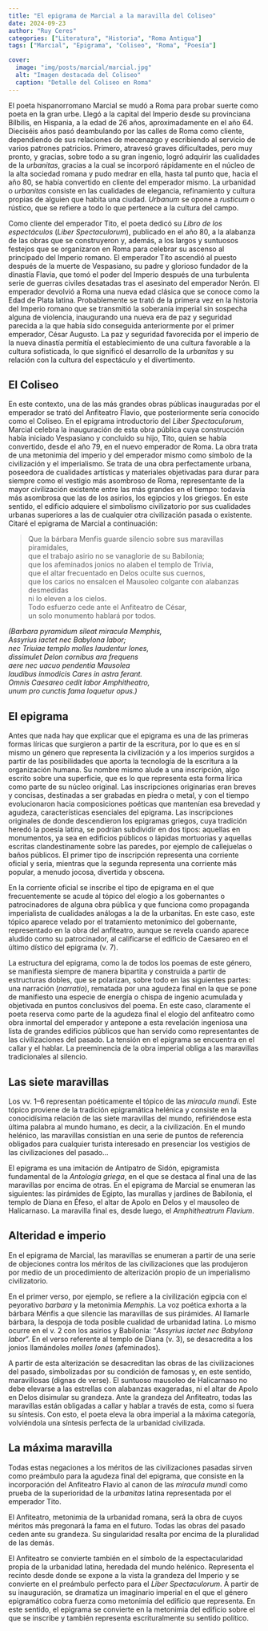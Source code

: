 ```yaml
---
title: "El epigrama de Marcial a la maravilla del Coliseo"
date: 2024-09-23
author: "Ruy Ceres"
categories: ["Literatura", "Historia", "Roma Antigua"]
tags: ["Marcial", "Epigrama", "Coliseo", "Roma", "Poesía"]

cover:
  image: "img/posts/marcial/marcial.jpg"
  alt: "Imagen destacada del Coliseo"
  caption: "Detalle del Coliseo en Roma"
---
```


El poeta hispanorromano Marcial se mudó a Roma para probar suerte como poeta en la gran urbe. Llegó a la capital del Imperio desde su provinciana Bílbilis, en Hispania, a la edad de 26 años, aproximadamente en el año 64. Dieciséis años pasó deambulando por las calles de Roma como cliente, dependiendo de sus relaciones de mecenazgo y escribiendo al servicio de varios patrones patricios. Primero, atravesó graves dificultades, pero muy pronto, y gracias, sobre todo a su gran ingenio, logró adquirir las cualidades de la *urbanitas*, gracias a la cual se incorporó rápidamente en el núcleo de la alta sociedad romana y pudo medrar en ella, hasta tal punto que, hacia el año 80, se había convertido en cliente del emperador mismo. La urbanidad o *urbanitas* consiste en las cualidades de elegancia, refinamiento y cultura propias de alguien que habita una ciudad. *Urbanum* se opone a *rusticum* o rústico, que se refiere a todo lo que pertenece a la cultura del campo.

Como cliente del emperador Tito, el poeta dedicó su *Libro de los espectáculos* (*Liber Spectaculorum*), publicado en el año 80, a la alabanza de las obras que se construyeron y, además, a los largos y suntuosos festejos que se organizaron en Roma para celebrar su ascenso al principado del Imperio romano. El emperador Tito ascendió al puesto después de la muerte de Vespasiano, su padre y glorioso fundador de la dinastía Flavia, que tomó el poder del Imperio después de una turbulenta serie de guerras civiles desatadas tras el asesinato del emperador Nerón. El emperador devolvió a Roma una nueva edad clásica que se conoce como la Edad de Plata latina. Probablemente se trató de la primera vez en la historia del Imperio romano que se transmitió la soberanía imperial sin sospecha alguna de violencia, inaugurando una nueva era de paz y seguridad parecida a la que había sido conseguida anteriormente por el primer emperador, César Augusto. La paz y seguridad favorecida por el imperio de la nueva dinastía permitía el establecimiento de una cultura favorable a la cultura sofisticada, lo que significó el desarrollo de la *urbanitas* y su relación con la cultura del espectáculo y el divertimento.

## El Coliseo

En este contexto, una de las más grandes obras públicas inauguradas por el emperador se trató del Anfiteatro Flavio, que posteriormente sería conocido como el Coliseo. En el epigrama introductorio del *Liber Spectaculorum*, Marcial celebra la inauguración de esta obra pública cuya construcción había iniciado Vespasiano y concluido su hijo, Tito, quien se había convertido, desde el año 79, en el nuevo emperador de Roma. La obra trata de una metonimia del imperio y del emperador mismo como símbolo de la civilización y el imperialismo. Se trata de una obra perfectamente urbana, poseedora de cualidades artísticas y materiales objetivadas para durar para siempre como el vestigio más asombroso de Roma, representante de la mayor civilización existente entre las más grandes en el tiempo: todavía más asombrosa que las de los asirios, los egipcios y los griegos. En este sentido, el edificio adquiere el simbolismo civilizatorio por sus cualidades urbanas superiores a las de cualquier otra civilización pasada o existente. Citaré el epigrama de Marcial a continuación:

> Que la bárbara Menfis guarde silencio sobre sus maravillas piramidales,  
> que el trabajo asirio no se vanaglorie de su Babilonia;  
> que los afeminados jonios no alaben el templo de Trivia,  
> que el altar frecuentado en Delos oculte sus cuernos,  
> que los carios no ensalcen el Mausoleo colgante con alabanzas desmedidas  
> ni lo eleven a los cielos.  
> Todo esfuerzo cede ante el Anfiteatro de César,  
> un solo monumento hablará por todos.

*(Barbara pyramidum sileat miracula Memphis,  
Assyrius iactet nec Babylona labor;  
nec Triuiae templo molles laudentur Iones,  
dissimulet Delon cornibus ara frequens  
aere nec uacuo pendentia Mausolea  
laudibus inmodicis Cares in astra ferant.  
Omnis Caesareo cedit labor Amphitheatro,  
unum pro cunctis fama loquetur opus.)*

## El epigrama

Antes que nada hay que explicar que el epigrama es una de las primeras formas líricas que surgieron a partir de la escritura, por lo que es en sí mismo un género que representa la civilización y a los imperios surgidos a partir de las posibilidades que aporta la tecnología de la escritura a la organización humana. Su nombre mismo alude a una inscripción, algo escrito sobre una superficie, que es lo que representa esta forma lírica como parte de su núcleo original. Las inscripciones originarias eran breves y concisas, destinadas a ser grabadas en piedra o metal, y con el tiempo evolucionaron hacia composiciones poéticas que mantenían esa brevedad y agudeza, características esenciales del epigrama. Las inscripciones originales de donde descendieron los epigramas griegos, cuya tradición heredó la poesía latina, se podrían subdividir en dos tipos: aquellas en monumentos, ya sea en edificios públicos o lápidas mortuorias y aquellas escritas clandestinamente sobre las paredes, por ejemplo de callejuelas o baños públicos. El primer tipo de inscripción representa una corriente oficial y seria, mientras que la segunda representa una corriente más popular, a menudo jocosa, divertida y obscena.

En la corriente oficial se inscribe el tipo de epigrama en el que frecuentemente se acude al tópico del elogio a los gobernantes o patrocinadores de alguna obra pública y que funciona como propaganda imperialista de cualidades análogas a la de la urbanitas. En este caso, este tópico aparece velado por el tratamiento metonímico del gobernante, representado en la obra del anfiteatro, aunque se revela cuando aparece aludido como su patrocinador, al calificarse el edificio de Caesareo en el último dístico del epigrama (v. 7).

La estructura del epigrama, como la de todos los poemas de este género, se manifiesta siempre de manera bipartita y construida a partir de estructuras dobles, que se polarizan, sobre todo en las siguientes partes: una narración (*narratio*), rematada por una agudeza final en la que se pone de manifiesto una especie de energía o chispa de ingenio acumulada y objetivada en puntos conclusivos del poema. En este caso, claramente el poeta reserva como parte de la agudeza final el elogio del anfiteatro como obra inmortal del emperador y antepone a esta revelación ingeniosa una lista de grandes edificios públicos que han servido como representantes de las civilizaciones del pasado. La tensión en el epigrama se encuentra en el callar y el hablar. La preeminencia de la obra imperial obliga a las maravillas tradicionales al silencio.

## Las siete maravillas

Los vv. 1–6 representan poéticamente el tópico de las *miracula mundi*. Este tópico proviene de la tradición epigramática helénica y consiste en la conocidísima relación de las siete maravillas del mundo, refiriéndose esta última palabra al mundo humano, es decir, a la civilización. En el mundo helénico, las maravillas consistían en una serie de puntos de referencia obligados para cualquier turista interesado en presenciar los vestigios de las civilizaciones del pasado...

El epigrama es una imitación de Antípatro de Sidón, epigramista fundamental de la *Antología griega*, en el que se destaca al final una de las maravillas por encima de otras. En el epigrama de Marcial se enumeran las siguientes: las pirámides de Egipto, las murallas y jardines de Babilonia, el templo de Diana en Éfeso, el altar de Apolo en Delos y el mausoleo de Halicarnaso. La maravilla final es, desde luego, el *Amphitheatrum Flavium*.

## Alteridad e imperio

En el epigrama de Marcial, las maravillas se enumeran a partir de una serie de objeciones contra los méritos de las civilizaciones que las produjeron por medio de un procedimiento de alterización propio de un imperialismo civilizatorio.

En el primer verso, por ejemplo, se refiere a la civilización egipcia con el peyorativo *barbara* y la metonimia *Memphis*. La voz poética exhorta a la bárbara Ménfis a que silencie las maravillas de sus pirámides. Al llamarle bárbara, la despoja de toda posible cualidad de urbanidad latina. Lo mismo ocurre en el v. 2 con los asirios y Babilonia: “*Assyrius iactet nec Babylona labor*”. En el verso referente al templo de Diana (v. 3), se desacredita a los jonios llamándoles *molles Iones* (afeminados).

A partir de esta alterización se desacreditan las obras de las civilizaciones del pasado, simbolizadas por su condición de famosas y, en este sentido, maravillosas (dignas de verse). El suntuoso mausoleo de Halicarnaso no debe elevarse a las estrellas con alabanzas exageradas, ni el altar de Apolo en Delos disimular su grandeza. Ante la grandeza del Anfiteatro, todas las maravillas están obligadas a callar y hablar a través de esta, como si fuera su síntesis. Con esto, el poeta eleva la obra imperial a la máxima categoría, volviéndola una síntesis perfecta de la urbanidad civilizada.

## La máxima maravilla

Todas estas negaciones a los méritos de las civilizaciones pasadas sirven como preámbulo para la agudeza final del epigrama, que consiste en la incorporación del Anfiteatro Flavio al canon de las *miracula mundi* como prueba de la superioridad de la *urbanitas* latina representada por el emperador Tito.

El Anfiteatro, metonimia de la urbanidad romana, será la obra de cuyos méritos más pregonará la fama en el futuro. Todas las obras del pasado ceden ante su grandeza. Su singularidad resalta por encima de la pluralidad de las demás.

El Anfiteatro se convierte también en el símbolo de la espectacularidad propia de la urbanidad latina, heredada del mundo helénico. Representa el recinto desde donde se expone a la vista la grandeza del Imperio y se convierte en el preámbulo perfecto para el *Liber Spectaculorum*. A partir de su inauguración, se dramatiza un imaginario imperial en el que el género epigramático cobra fuerza como metonimia del edificio que representa. En este sentido, el epigrama se convierte en la metonimia del edificio sobre el que se inscribe y también representa escrituralmente su sentido político.
